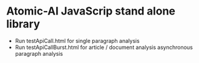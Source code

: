 # Atomic-AI JavaScrip stand alone library 

- Run testApiCall.html for single paragraph analysis
- Run testApiCallBurst.html for article / document analysis asynchronous paragraph analysis
 
 

